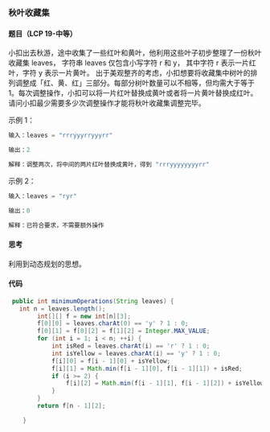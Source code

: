 ###  秋叶收藏集

####  题目（LCP 19-中等）

小扣出去秋游，途中收集了一些红叶和黄叶，他利用这些叶子初步整理了一份秋叶收藏集 leaves， 字符串 leaves 仅包含小写字符 r 和 y， 其中字符 r 表示一片红叶，字符 y 表示一片黄叶。
出于美观整齐的考虑，小扣想要将收藏集中树叶的排列调整成「红、黄、红」三部分。每部分树叶数量可以不相等，但均需大于等于 1。每次调整操作，小扣可以将一片红叶替换成黄叶或者将一片黄叶替换成红叶。请问小扣最少需要多少次调整操作才能将秋叶收藏集调整完毕。

示例 1：

```java
输入：leaves = "rrryyyrryyyrr"

输出：2

解释：调整两次，将中间的两片红叶替换成黄叶，得到 "rrryyyyyyyyrr"
```

示例 2：

```java
输入：leaves = "ryr"

输出：0

解释：已符合要求，不需要额外操作
```

####  思考

利用到动态规划的思想。

####  代码

```java
 public int minimumOperations(String leaves) {
   int n = leaves.length();
        int[][] f = new int[n][3];
        f[0][0] = leaves.charAt(0) == 'y' ? 1 : 0;
        f[0][1] = f[0][2] = f[1][2] = Integer.MAX_VALUE;
        for (int i = 1; i < n; ++i) {
            int isRed = leaves.charAt(i) == 'r' ? 1 : 0;
            int isYellow = leaves.charAt(i) == 'y' ? 1 : 0;
            f[i][0] = f[i - 1][0] + isYellow;
            f[i][1] = Math.min(f[i - 1][0], f[i - 1][1]) + isRed;
            if (i >= 2) {
                f[i][2] = Math.min(f[i - 1][1], f[i - 1][2]) + isYellow;
            }
        }
        return f[n - 1][2];

    }
```

